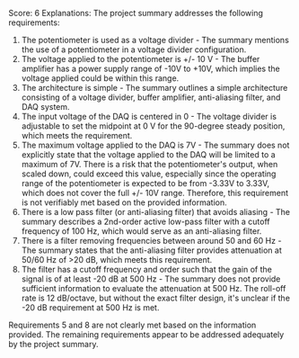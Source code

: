 Score: 6
Explanations: 
The project summary addresses the following requirements:

1. The potentiometer is used as a voltage divider - The summary mentions the use of a potentiometer in a voltage divider configuration.
2. The voltage applied to the potentiometer is +/- 10 V - The buffer amplifier has a power supply range of -10V to +10V, which implies the voltage applied could be within this range.
3. The architecture is simple - The summary outlines a simple architecture consisting of a voltage divider, buffer amplifier, anti-aliasing filter, and DAQ system.
4. The input voltage of the DAQ is centered in 0 - The voltage divider is adjustable to set the midpoint at 0 V for the 90-degree steady position, which meets the requirement.
5. The maximum voltage applied to the DAQ is 7V - The summary does not explicitly state that the voltage applied to the DAQ will be limited to a maximum of 7V. There is a risk that the potentiometer's output, when scaled down, could exceed this value, especially since the operating range of the potentiometer is expected to be from -3.33V to 3.33V, which does not cover the full +/- 10V range. Therefore, this requirement is not verifiably met based on the provided information.
6. There is a low pass filter (or anti-aliasing filter) that avoids aliasing - The summary describes a 2nd-order active low-pass filter with a cutoff frequency of 100 Hz, which would serve as an anti-aliasing filter.
7. There is a filter removing frequencies between around 50 and 60 Hz - The summary states that the anti-aliasing filter provides attenuation at 50/60 Hz of >20 dB, which meets this requirement.
8. The filter has a cutoff frequency and order such that the gain of the signal is of at least -20 dB at 500 Hz - The summary does not provide sufficient information to evaluate the attenuation at 500 Hz. The roll-off rate is 12 dB/octave, but without the exact filter design, it's unclear if the -20 dB requirement at 500 Hz is met.

Requirements 5 and 8 are not clearly met based on the information provided. The remaining requirements appear to be addressed adequately by the project summary.